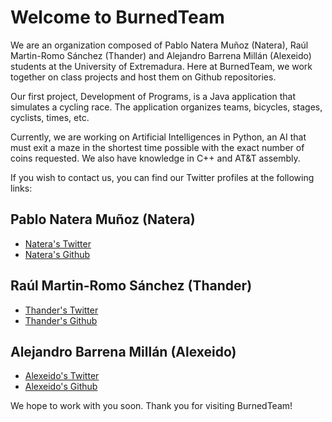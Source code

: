 # Welcome to BurnedTeam
We are an organization composed of Pablo Natera Muñoz (Natera), Raúl Martin-Romo Sánchez (Thander) and Alejandro Barrena Millán (Alexeido) students at the University of Extremadura. Here at BurnedTeam, we work together on class projects and host them on Github repositories.

Our first project, Development of Programs, is a Java application that simulates a cycling race. The application organizes teams, bicycles, stages, cyclists, times, etc.

Currently, we are working on Artificial Intelligences in Python, an AI that must exit a maze in the shortest time possible with the exact number of coins requested. We also have knowledge in C++ and AT&T assembly.

If you wish to contact us, you can find our Twitter profiles at the following links:

## Pablo Natera Muñoz (Natera)
- [Natera's Twitter](https://twitter.com/Im_Natera)
- [Natera's Github](https://github.com/Nateram)
## Raúl Martin-Romo Sánchez (Thander)

- [Thander's Twitter](https://twitter.com/mipichula11)
- [Thander's Github](https://github.com/Thander11)

## Alejandro Barrena Millán (Alexeido)

- [Alexeido's Twitter](https://twitter.com/minepejpg)
- [Alexeido's Github](https://github.com/Alexeido)

We hope to work with you soon. Thank you for visiting BurnedTeam!
